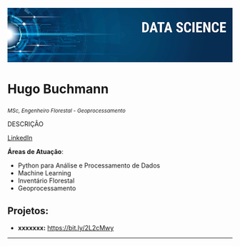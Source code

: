 <p align="center">
  <img src="banner.png" >
</p>

# Hugo Buchmann
<sub>*MSc, Engenheiro Florestal - Geoprocessamento*</sub>

DESCRIÇÂO

[LinkedIn](https://www.linkedin.com/in/hugobuchmann/)

**Áreas de Atuação**:
* Python para Análise e Processamento de Dados
* Machine Learning
* Inventário Florestal
* Geoprocessamento



## Projetos:

* **xxxxxxx:** https://bit.ly/2L2cMwy


---
